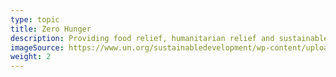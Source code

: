 ```yaml
---
type: topic
title: Zero Hunger
description: Providing food relief, humanitarian relief and sustainable food production
imageSource: https://www.un.org/sustainabledevelopment/wp-content/uploads/2018/05/E_SDG-goals_icons-individual-rgb-02.png?resize=148%2C148&ssl=1
weight: 2
---
```


